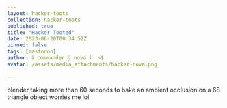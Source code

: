 ```yaml
---
layout: hacker-toots
collection: hacker-toots
published: true
title: "Hacker Tooted"
date: 2023-06-20T00:34:52Z
pinned: false
tags: [mastodon]
author: ⸸ commander ░ nova ⸸ :~$
avatar: /assets/media_attachments/hacker-nova.png

---
```


<p>blender taking more than 60 seconds to bake an ambient occlusion on a 68 triangle object worries me lol</p>


